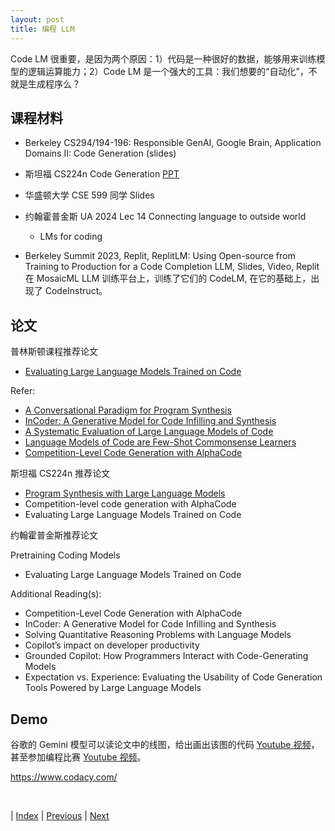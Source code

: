 ```yaml
---
layout: post
title: 编程 LLM
---
```


Code LM 很重要，是因为两个原因：1）代码是一种很好的数据，能够用来训练模型的逻辑运算能力；2）Code LM 是一个强大的工具：我们想要的“自动化”，不就是生成程序么？

## 课程材料

- Berkeley CS294/194-196: Responsible GenAI, Google Brain, Application Domains II: Code Generation (slides)

- 斯坦福 CS224n Code Generation [PPT](https://web.stanford.edu/class/cs224n/slides/cs224n-2023-lecture15-code-generation.pdf) 

- 华盛顿大学 CSE 599 同学 Slides

- 约翰霍普金斯 UA 2024 Lec 14 Connecting language to outside world
    - LMs for coding

- Berkeley Summit 2023, Replit, ReplitLM: Using Open-source from Training to Production for a Code Completion LLM, Slides, Video, Replit 在 MosaicML LLM 训练平台上，训练了它们的 CodeLM, 在它的基础上，出现了 CodeInstruct。

## 论文

普林斯顿课程推荐论文

- [Evaluating Large Language Models Trained on Code](https://arxiv.org/pdf/2107.03374.pdf)

Refer:
- [A Conversational Paradigm for Program Synthesis](https://arxiv.org/pdf/2203.13474.pdf)
- [InCoder: A Generative Model for Code Infilling and Synthesis](https://arxiv.org/pdf/2204.05999.pdf)
- [A Systematic Evaluation of Large Language Models of Code](https://arxiv.org/pdf/2202.13169.pdf)
- [Language Models of Code are Few-Shot Commonsense Learners](https://arxiv.org/pdf/2210.07128.pdf)
- [Competition-Level Code Generation with AlphaCode](https://arxiv.org/pdf/2203.07814.pdf)

斯坦福 CS224n 推荐论文

- [Program Synthesis with Large Language Models](https://arxiv.org/pdf/2108.07732.pdf)
- Competition-level code generation with AlphaCode
- Evaluating Large Language Models Trained on Code

约翰霍普金斯推荐论文

Pretraining Coding Models
- Evaluating Large Language Models Trained on Code

Additional Reading(s):
- Competition-Level Code Generation with AlphaCode
- InCoder: A Generative Model for Code Infilling and Synthesis
- Solving Quantitative Reasoning Problems with Language Models
- Copilot’s impact on developer productivity
- Grounded Copilot: How Programmers Interact with Code-Generating Models
- Expectation vs. Experience: Evaluating the Usability of Code Generation Tools Powered by Large Language Models

## Demo

谷歌的 Gemini 模型可以读论文中的线图，给出画出该图的代码 [Youtube 视频](https://www.youtube.com/watch?v=sPiOP_CB54A)，甚至参加编程比赛 [Youtube 视频](https://www.youtube.com/watch?v=LvGmVmHv69s)。

https://www.codacy.com/

<br/>

| [Index](./) | [Previous](2-16-peft) | [Next](2-21-multi-modal)

